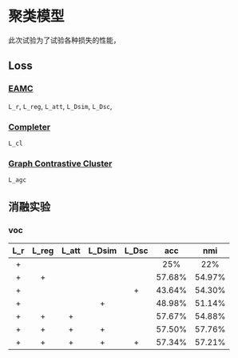 # 聚类模型
此次试验为了试验各种损失的性能，

## Loss
### [EAMC](https://s3.us-west-2.amazonaws.com/secure.notion-static.com/a2db99fd-55e8-4336-af78-a94c405a9e41/Zhou_和_Shen_-_2020_-_End-to-End_Adversarial-Attention_Network_for_Multi.pdf?X-Amz-Algorithm=AWS4-HMAC-SHA256&X-Amz-Content-Sha256=UNSIGNED-PAYLOAD&X-Amz-Credential=AKIAT73L2G45EIPT3X45%2F20220322%2Fus-west-2%2Fs3%2Faws4_request&X-Amz-Date=20220322T130351Z&X-Amz-Expires=86400&X-Amz-Signature=bb8bee12e03a8b078ab465b73ced7a864ffdc71b9fbb92153c187ff8f0a5c180&X-Amz-SignedHeaders=host&response-content-disposition=filename%20%3D%22Zhou%2520%25E5%2592%258C%2520Shen%2520-%25202020%2520-%2520End-to-End%2520Adversarial-Attention%2520Network%2520for%2520Multi.pdf%22&x-id=GetObject)

`L_r`, `L_reg`, `L_att`, `L_Dsim`, `L_Dsc`,

### [Completer](https://s3.us-west-2.amazonaws.com/secure.notion-static.com/a0b40e65-924c-45af-a65c-e9360f54d144/Lin_等%E3%80%82_-_2021_-_COMPLETER_Incomplete_Multi-view_Clustering_via_Co.pdf?X-Amz-Algorithm=AWS4-HMAC-SHA256&X-Amz-Content-Sha256=UNSIGNED-PAYLOAD&X-Amz-Credential=AKIAT73L2G45EIPT3X45%2F20220322%2Fus-west-2%2Fs3%2Faws4_request&X-Amz-Date=20220322T130449Z&X-Amz-Expires=86400&X-Amz-Signature=e9f7a76d39a9582b8cb46d6315ae4ded0b60e99c73c23caf754194632bc9c511&X-Amz-SignedHeaders=host&response-content-disposition=filename%20%3D%22Lin%2520%25E7%25AD%2589%25E3%2580%2582%2520-%25202021%2520-%2520COMPLETER%2520Incomplete%2520Multi-view%2520Clustering%2520via%2520Co.pdf%22&x-id=GetObject)
`L_cl`

### [Graph Contrastive Cluster](https://s3.us-west-2.amazonaws.com/secure.notion-static.com/69f9dc99-16bc-4140-af73-275c1d78adc2/Zhong_等%E3%80%82_-_Graph_Contrastive_Clustering.pdf?X-Amz-Algorithm=AWS4-HMAC-SHA256&X-Amz-Content-Sha256=UNSIGNED-PAYLOAD&X-Amz-Credential=AKIAT73L2G45EIPT3X45%2F20220322%2Fus-west-2%2Fs3%2Faws4_request&X-Amz-Date=20220322T130705Z&X-Amz-Expires=86400&X-Amz-Signature=285028670f7c82611db831f309179310cb78981ab7d3f24fe2d326517dc30f76&X-Amz-SignedHeaders=host&response-content-disposition=filename%20%3D%22Zhong%2520%25E7%25AD%2589%25E3%2580%2582%2520-%2520Graph%2520Contrastive%2520Clustering.pdf%22&x-id=GetObject)
`L_agc`

## 消融实验
### voc

| L_r | L_reg | L_att | L_Dsim | L_Dsc |  acc   |  nmi   |
|:---:|:-----:|:-----:|:------:|:-----:|:------:|:------:|
|  +  |       |       |        |       |  25%   |  22%   |
|  +  |   +   |       |        |       | 57.68% | 54.97% |
|  +  |       |       |        |   +   | 43.64% | 54.30% |
|  +  |       |       |   +    |       | 48.98% | 51.14% |
|  +  |   +   |   +   |        |       | 57.67% | 54.88% |
|  +  |   +   |   +   |   +    |       | 57.50% | 57.76% |
|  +  |   +   |   +   |   +    |   +   | 57.34% | 57.21% |



